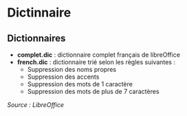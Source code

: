 # Dictinnaire

## Dictionnaires
* **complet.dic** : dictionnaire complet français de libreOffice
* **french.dic** : dictionnaire trié selon les règles suivantes : 
    * Suppression des noms propres
    * Suppression des accents
    * Suppression des mots de 1 caractère
    * Suppression des mots de plus de 7 caractères

*Source : LibreOffice*